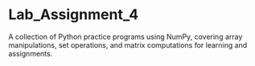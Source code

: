 # Lab_Assignment_4
A collection of Python practice programs using NumPy, covering array manipulations, set operations, and matrix computations for learning and assignments.
